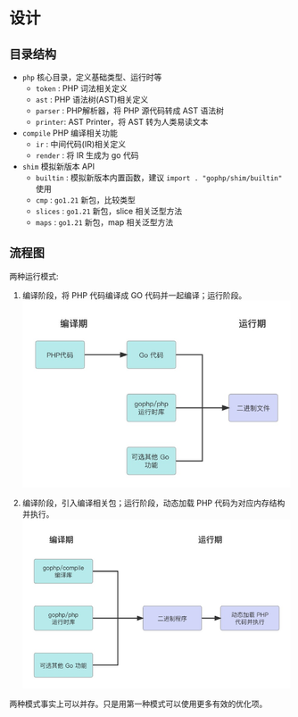 # 设计

## 目录结构

- `php` 核心目录，定义基础类型、运行时等
    - `token`  : PHP 词法相关定义
    - `ast`    : PHP 语法树(AST)相关定义
    - `parser` : PHP解析器，将 PHP 源代码转成 AST 语法树
    - `printer`: AST Printer，将 AST 转为人类易读文本
- `compile` PHP 编译相关功能
    - `ir`     : 中间代码(IR)相关定义
    - `render` : 将 IR 生成为 go 代码
- `shim` 模拟新版本 API
    - `builtin` : 模拟新版本内置函数，建议 `import . "gophp/shim/builtin"` 使用
    - `cmp`     : `go1.21` 新包，比较类型
    - `slices`  : `go1.21` 新包，slice 相关泛型方法
    - `maps`    : `go1.21` 新包，map 相关泛型方法

## 流程图

两种运行模式:
1. 编译阶段，将 PHP 代码编译成 GO 代码并一起编译；运行阶段。
![流程1](doc/images/workflow1.jpg)

2. 编译阶段，引入编译相关包；运行阶段，动态加载 PHP 代码为对应内存结构并执行。
![流程2](doc/images/workflow2.jpg)

两种模式事实上可以并存。只是用第一种模式可以使用更多有效的优化项。
